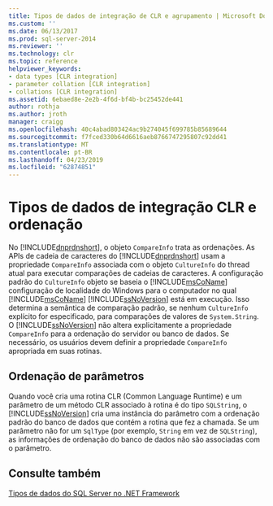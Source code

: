 ```yaml
---
title: Tipos de dados de integração de CLR e agrupamento | Microsoft Docs
ms.custom: ''
ms.date: 06/13/2017
ms.prod: sql-server-2014
ms.reviewer: ''
ms.technology: clr
ms.topic: reference
helpviewer_keywords:
- data types [CLR integration]
- parameter collation [CLR integration]
- collations [CLR integration]
ms.assetid: 6ebaed8e-2e2b-4f6d-bf4b-bc25452de441
author: rothja
ms.author: jroth
manager: craigg
ms.openlocfilehash: 40c4abad803424ac9b274045f699785b85689644
ms.sourcegitcommit: f7fced330b64d6616aeb8766747295807c92dd41
ms.translationtype: MT
ms.contentlocale: pt-BR
ms.lasthandoff: 04/23/2019
ms.locfileid: "62874851"
---
```

# <a name="collation-and-clr-integration-data-types"></a>Tipos de dados de integração CLR e ordenação
  No [!INCLUDE[dnprdnshort](../../includes/dnprdnshort-md.md)], o objeto `CompareInfo` trata as ordenações. As APIs de cadeia de caracteres do [!INCLUDE[dnprdnshort](../../includes/dnprdnshort-md.md)] usam a propriedade `CompareInfo` associada com o objeto `CultureInfo` do thread atual para executar comparações de cadeias de caracteres. A configuração padrão do `CultureInfo` objeto se baseia o [!INCLUDE[msCoName](../../includes/msconame-md.md)] configuração de localidade do Windows para o computador no qual [!INCLUDE[msCoName](../../includes/msconame-md.md)] [!INCLUDE[ssNoVersion](../../includes/ssnoversion-md.md)] está em execução. Isso determina a semântica de comparação padrão, se nenhum `CultureInfo` explícito for especificado, para comparações de valores de `System.String`. O [!INCLUDE[ssNoVersion](../../includes/ssnoversion-md.md)] não altera explicitamente a propriedade `CompareInfo` para a ordenação do servidor ou banco de dados. Se necessário, os usuários devem definir a propriedade `CompareInfo` apropriada em suas rotinas.  
  
## <a name="parameter-collation"></a>Ordenação de parâmetros  
 Quando você cria uma rotina CLR (Common Language Runtime) e um parâmetro de um método CLR associado à rotina é do tipo `SQLString`, o [!INCLUDE[ssNoVersion](../../includes/ssnoversion-md.md)] cria uma instância do parâmetro com a ordenação padrão do banco de dados que contém a rotina que fez a chamada. Se um parâmetro não for um `SqlType` (por exemplo, `String` em vez de `SQLString`), as informações de ordenação do banco de dados não são associadas com o parâmetro.  
  
## <a name="see-also"></a>Consulte também  
 [Tipos de dados do SQL Server no .NET Framework](sql-server-data-types-in-the-net-framework.md)  
  
  
